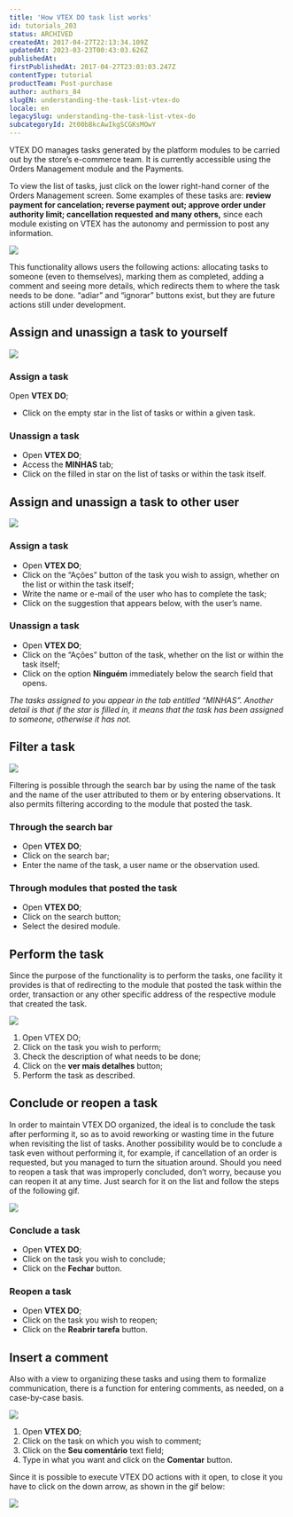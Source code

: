 ```yaml
---
title: 'How VTEX DO task list works'
id: tutorials_203
status: ARCHIVED
createdAt: 2017-04-27T22:13:34.109Z
updatedAt: 2023-03-23T00:43:03.626Z
publishedAt: 
firstPublishedAt: 2017-04-27T23:03:03.247Z
contentType: tutorial
productTeam: Post-purchase
author: authors_84
slugEN: understanding-the-task-list-vtex-do
locale: en
legacySlug: understanding-the-task-list-vtex-do
subcategoryId: 2t00bBkcAwIkgSCGKsMOwY
---
```


VTEX DO manages tasks generated by the platform modules to be carried out by the store’s e-commerce team. It is currently accessible using the Orders Management module and the Payments.

To view the list of tasks, just click on the lower right-hand corner of the Orders Management screen.  Some examples of these tasks are: __review payment for cancelation; reverse payment out; approve order under authority limit; cancellation requested and many others,__ since each module existing on VTEX has the autonomy and permission to post any information.

![](https://raw.githubusercontent.com/vtexdocs/help-center-content/refs/heads/main/_1.gif)

This functionality allows users the following actions: allocating tasks to someone (even to themselves), marking them as completed, adding a comment and seeing more details, which redirects them to where the task needs to be done. “adiar” and “ignorar” buttons exist, but they are future actions still under development.

## Assign and unassign a task to yourself

![](https://raw.githubusercontent.com/vtexdocs/help-center-content/refs/heads/main/_2.gif)

### Assign a task
Open **VTEX DO**;
- Click on the empty star in the list of tasks or within a given task.

### Unassign a task
- Open **VTEX DO**;
- Access the **MINHAS** tab;
- Click on the filled in star on the list of tasks or within the task itself.

## Assign and unassign a task to other user

![](https://raw.githubusercontent.com/vtexdocs/help-center-content/refs/heads/main/_3.gif)

### Assign a task
- Open **VTEX DO**;
- Click on the “Ações” button of the task you wish to assign, whether on the list or within the task itself;
- Write the name or e-mail of the user who has to complete the task;
- Click on the suggestion that appears below, with the user’s name.

### Unassign a task
- Open **VTEX DO**;
- Click on the “Ações” button of the task, whether on the list or within the task itself;
- Click on the option **Ninguém** immediately below the search field that opens.

_The tasks assigned to you appear in the tab entitled “MINHAS”. Another detail is that if the star is filled in, it means that the task has been assigned to someone, otherwise it has not._

## Filter a task

![](https://raw.githubusercontent.com/vtexdocs/help-center-content/refs/heads/main/_4.gif)

Filtering is possible through the search bar by using the name of the task and the name of the user attributed to them or by entering observations. It also permits filtering according to the module that posted the task.

### Through the search bar
- Open **VTEX DO**;
- Click on the search bar;
- Enter the name of the task, a user name or the observation used.

### Through modules that posted the task
- Open **VTEX DO**;
- Click on the search button;
- Select the desired module.

## Perform the task

Since the purpose of the functionality is to perform the tasks, one facility it provides is that of redirecting to the module that posted the task within the order, transaction or any other specific address of the respective module that created the task.

![](https://raw.githubusercontent.com/vtexdocs/help-center-content/refs/heads/main/_5.gif)

1. Open VTEX DO;
2. Click on the task you wish to perform;
3. Check the description of what needs to be done;
4. Click on the **ver mais detalhes** button;
5. Perform the task as described.

## Conclude or reopen a task

In order to maintain VTEX DO organized, the ideal is to conclude the task after performing it, so as to avoid reworking or wasting time in the future when revisiting the list of tasks. Another possibility would be to conclude a task even without performing it, for example, if cancellation of an order is requested, but you managed to turn the situation around. Should you need to reopen a task that was improperly concluded, don’t worry, because you can reopen it at any time. Just search for it on the list and follow the steps of the following gif.

![](https://raw.githubusercontent.com/vtexdocs/help-center-content/refs/heads/main/_6.gif)

### Conclude a task
- Open **VTEX DO**;
- Click on the task you wish to conclude;
- Click on the **Fechar** button.

### Reopen a task
- Open **VTEX DO**;
- Click on the task you wish to reopen;
- Click on the **Reabrir tarefa** button.

## Insert a comment

Also with a view to organizing these tasks and using them to formalize communication, there is a function for entering comments, as needed, on a case-by-case basis.

![](https://raw.githubusercontent.com/vtexdocs/help-center-content/refs/heads/main/_7.gif)

1. Open **VTEX DO**;
2. Click on the task on which you wish to comment;
3. Click on the **Seu comentário** text field;
4. Type in what you want and click on the **Comentar** button.

Since it is possible to execute VTEX DO actions with it open, to close it you have to click on the down arrow, as shown in the gif below:

![](https://raw.githubusercontent.com/vtexdocs/help-center-content/refs/heads/main/_8.gif)
